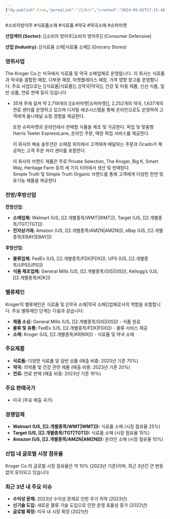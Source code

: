 ```yaml
---
{"dg-publish":true,"permalink":"/2/kr/","created":"2024-09-02T17:15:48.224+09:00","updated":"2025-07-29T21:37:04.817+09:00"}
---
```


#소비자방어주 #식료품소매 #식료품 #약국 #약국소매 #슈퍼마켓

**산업섹터 (Sector):** [[소비자 방어주\|소비자 방어주]] (Consumer Defensive)  

**산업 (Industry):** [[식료품 소매\|식료품 소매]] (Grocery Stores)

### 영위사업

The Kroger Co.는 미국에서 식료품 및 약국 소매업체로 운영됩니다. 이 회사는 식료품과 약국을 결합한 매장, 다부문 매장, 마켓플레이스 매장, 가격 영향 창고를 운영합니다. 주요 사업으로는 [[식료품\|식료품]], [[약국\|약국]], 건강 및 미용 제품, 신선 식품, 일반 상품, 연료 판매 등이 있습니다

- 35개 주에 걸쳐 약 2,719개의 [[슈퍼마켓\|슈퍼마켓]], 2,252개의 약국, 1,637개의 연료 센터를 운영하고 있으며 디지털 에코시스템을 통해 온라인으로도 운영하여 고객에게 옴니채널 쇼핑 경험을 제공한다.  
  
  또한 슈퍼마켓과 온라인에서 판매할 식품을 제조 및 가공한다. 픽업 및 맞춤형 Harris Teeter ExpressLane, 온라인 주문, 매장 픽업 서비스를 제공한다.  
  
  이 회사의 배송 솔루션은 소매점 위치에서 고객에게 배달되는 주문과 Ocado가 제공하는 고객 주문 처리 센터를 포함한다.  
  
  이 회사의 브랜드 제품은 주로 Private Selection, The Kroger, Big K, Smart Way, Heritage Farm 등의 세 가지 티어에서 생산 및 판매된다.  
  Simple Truth 및 Simple Truth Organic 브랜드를 통해 고객에게 다양한 천연 및 유기농 제품을 제공한다

### 전방/후방산업

**전방산업:**

- **소매업체:** Walmart (US, [[2.개별종목/WMT\|WMT]]), Target (US, [[2.개별종목/TGT\|TGT]])
- **전자상거래:** Amazon (US, [[2.개별종목/AMZN\|AMZN]]), eBay (US, [[2.개별종목/EBAY\|EBAY]])

**후방산업:**

- **물류업체:** FedEx (US, [[2.개별종목/FDX\|FDX]]), UPS (US, [[2.개별종목/UPS\|UPS]])
- **식품 제조업체:** General Mills (US, [[2.개별종목/GIS\|GIS]]), Kellogg’s (US, [[2.개별종목/K\|K]])

### 밸류체인

Kroger의 밸류체인은 식료품 및 [[약국 소매\|약국 소매]]업체로서의 역할을 포함합니다. 주요 밸류체인 단계는 다음과 같습니다:

- **제품 소싱:** General Mills (US, [[2.개별종목/GIS\|GIS]]) - 식품 원료
- **물류 및 유통:** FedEx (US, [[2.개별종목/FDX\|FDX]]) - 물류 서비스 제공
- **소매:** Kroger (US, [[2.개별종목/KR\|KR]]) - 식료품 및 약국 소매

### 주요제품

- **식료품:** 다양한 식료품 및 일반 상품 (매출 비중: 2023년 기준 70%)
- **약국:** 의약품 및 건강 관련 제품 (매출 비중: 2023년 기준 20%)
- **연료:** 연료 판매 (매출 비중: 2023년 기준 10%)

### 주요 판매국가

- 미국 (주요 매출 국가)

### 경쟁업체

- **Walmart (US, [[2.개별종목/WMT\|WMT]]):** 식료품 소매 (시장 점유율 25%)
- **Target (US, [[2.개별종목/TGT\|TGT]]):** 식료품 소매 (시장 점유율 15%)
- **Amazon (US, [[2.개별종목/AMZN\|AMZN]]):** 온라인 소매 (시장 점유율 10%)

### 산업 내 글로벌 시장 점유율

Kroger Co.의 글로벌 시장 점유율은 약 10% (2023년 기준)이며, 최근 3년간 큰 변동 없이 유지되고 있습니다

### 최근 3년 내 주요 이슈

- **수익성 문제:** 2023년 수익성 문제로 인한 주가 하락 (2023년)
- **신기술 도입:** 새로운 물류 기술 도입으로 인한 운영 효율성 증가 (2022년)
- **글로벌 확장:** 미국 내 시장 확장 (2021년)